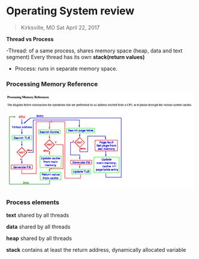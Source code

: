 # Operating System review
> Kirksville, MO Sat April 22, 2017

**Thread vs Process**

-Thread: of a same process, shares memory space (heap, data and text segment) Every thread has its own **stack(return values)**

- Process: runs in separate memory space.

### Processing Memory Reference

![](img/processingMemoryReference.png)

### Process elements
**text** shared by all threads

**data** shared by all threads

**heap** shared by all threads

**stack** contains at least the return address, dynamically allocated variable
